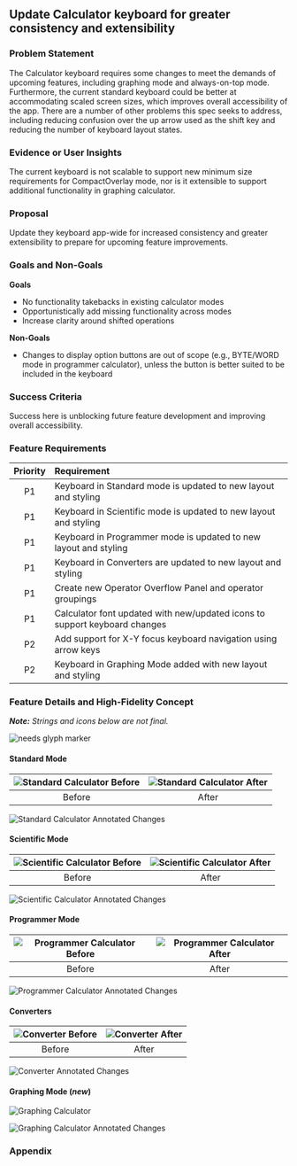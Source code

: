 ## Update Calculator keyboard for greater consistency and extensibility

### Problem Statement
The Calculator keyboard requires some changes to meet the demands of upcoming features, including graphing mode and always-on-top mode. Furthermore, the current standard keyboard could be better at accommodating scaled screen sizes, which improves overall accessibility of the app. There are a number of other problems this spec seeks to address, including reducing confusion over the up arrow used as the shift key and reducing the number of keyboard layout states.

### Evidence or User Insights
The current keyboard is not scalable to support new minimum size requirements for CompactOverlay mode, nor is it extensible to support additional functionality in graphing calculator.

### Proposal
Update they keyboard app-wide for increased consistency and greater extensibility to prepare for upcoming feature improvements.

### Goals and Non-Goals
**Goals**
* No functionality takebacks in existing calculator modes
* Opportunistically add missing functionality across modes
* Increase clarity around shifted operations

**Non-Goals**
* Changes to display option buttons are out of scope (e.g., BYTE/WORD mode in programmer calculator), unless the button is better suited to be included in the keyboard

### Success Criteria
Success here is unblocking future feature development and improving overall accessibility.

### Feature Requirements
| Priority | Requirement |
|:-:|:-|
| P1 | Keyboard in Standard mode is updated to new layout and styling |
| P1 | Keyboard in Scientific mode is updated to new layout and styling |
| P1 | Keyboard in Programmer mode is updated to new layout and styling |
| P1 | Keyboard in Converters are updated to new layout and styling |
| P1 | Create new Operator Overflow Panel and operator groupings |
| P1 | Calculator font updated with new/updated icons to support keyboard changes |
| P2 | Add support for X-Y focus keyboard navigation using arrow keys |
| P2 | Keyboard in Graphing Mode added with new layout and styling |

### Feature Details and High-Fidelity Concept

_**Note:** Strings and icons below are not final._

![needs glyph marker](./needsGlyphKey.png)

#### Standard Mode
|![Standard Calculator Before](./standardBefore.png)|![Standard Calculator After](./standardAfter.png)|
|:-:|:-:|
| Before | After |

![Standard Calculator Annotated Changes](./standardAnnotated.png)

#### Scientific Mode
|![Scientific Calculator Before](./scientificBefore.png)|![Scientific Calculator After](./scientificAfter.png)|
|:-:|:-:|
| Before | After |

![Scientific Calculator Annotated Changes](./scientificAnnotated.png)

#### Programmer Mode
|![Programmer Calculator Before](./programmerBefore.png)|![Programmer Calculator After](./programmerAfter.png)|
|:-:|:-:|
| Before | After |

![Programmer Calculator Annotated Changes](./programmerAnnotated.png)

#### Converters
|![Converter Before](./converterBefore.png)|![Converter After](./converterAfter.png)|
|:-:|:-:|
| Before | After |

![Converter Annotated Changes](./converterAnnotated.png)

#### Graphing Mode (_new_)
![Graphing Calculator](./graphingAfter.png)

![Graphing Calculator Annotated Changes](./graphingAnnotated.png)

### Appendix
<!-- Phases: For larger projects, it may be useful to break the plan into phases (e.g., crawl, walk, run). If applicable, detail that plan here. -->

<!-- Risks and Open Issues: Call out any open issues, if applicable. Waht's left to solve or agree on? -->

<!-- Resources: Include links to any additional documentation or resources, if applicable. -->
